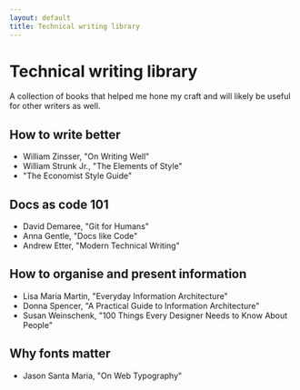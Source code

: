 ```yaml
---
layout: default
title: Technical writing library
---
```


# Technical writing library
A collection of books that helped me hone my craft and will likely be useful for other writers as well.

## How to write better
* William Zinsser, "On Writing Well"
* William Strunk Jr., "The Elements of Style"
* "The Economist Style Guide"

## Docs as code 101
* David Demaree, "Git for Humans"
* Anna Gentle, "Docs like Code"
* Andrew Etter, "Modern Technical Writing"

## How to organise and present information
* Lisa Maria Martin, "Everyday Information Architecture"
* Donna Spencer, "A Practical Guide to Information Architecture"
* Susan Weinschenk, "100 Things Every Designer Needs to Know About People"

## Why fonts matter
* Jason Santa Maria, "On Web Typography"
